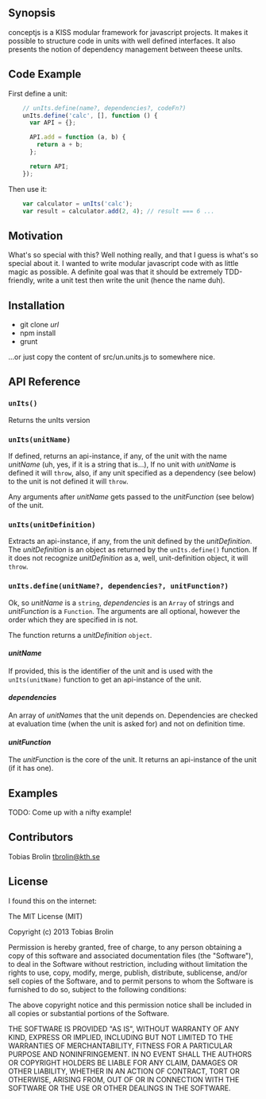 ## Synopsis

conceptjs is a KISS modular framework for javascript projects. It makes it possible to
structure code in units with well defined interfaces. It also presents the
notion of dependency management between theese unIts.

## Code Example

First define a unit:

```javascript
    // unIts.define(name?, dependencies?, codeFn?)
    unIts.define('calc', [], function () {
      var API = {};

      API.add = function (a, b) {
        return a + b;
      };

      return API;
    });
```

Then use it:

```javascript
    var calculator = unIts('calc');
    var result = calculator.add(2, 4); // result === 6 ...
```

## Motivation

What's so special with this? Well nothing really, and that I guess is what's so
special about it. I wanted to write modular javascript code with as little magic
as possible. A definite goal was that it should be extremely TDD-friendly, write
a unit test then write the unit (hence the name duh).

## Installation

- git clone *url*
- npm install
- grunt

...or just copy the content of src/un.units.js to somewhere nice.

## API Reference

### `unIts()`

Returns the unIts version

### `unIts(unitName)`

If defined, returns an api-instance, if any, of the unit with the name *unitName* (uh, yes,
if it is a string that is...), If no unit with *unitName* is defined it will `throw`, also,
if any unit specified as a dependency (see below) to the unit is not defined it will
`throw`.

Any arguments after *unitName* gets passed to the *unitFunction* (see below) of the unit.

### `unIts(unitDefinition)`

Extracts an api-instance, if any, from the unit defined by the *unitDefinition*. The
*unitDefinition* is an object as returned by the `unIts.define()` function. If
it does not recognize *unitDefinition* as a, well, unit-definition object, it
will `throw`.

### `unIts.define(unitName?, dependencies?, unitFunction?)`

Ok, so *unitName* is a `string`, *dependencies* is an `Array` of strings and
*unitFunction* is a `Function`. The arguments are all optional, however the
order which they are specified in is not.

The function returns a *unitDefinition* `object`.

#### *unitName*

If provided, this is the identifier of the unit and is used with the `unIts(unitName)`
function to get an api-instance of the unit.

#### *dependencies*

An array of *unitName*s that the unit depends on. Dependencies are checked at evaluation
time (when the unit is asked for) and not on definition time.

#### *unitFunction*

The *unitFunction* is the core of the unit. It returns an api-instance of the unit
(if it has one).

## Examples

TODO: Come up with a nifty example!

## Contributors

Tobias Brolin tbrolin@kth.se

## License

I found this on the internet:

The MIT License (MIT)

Copyright (c) 2013 Tobias Brolin

Permission is hereby granted, free of charge, to any person obtaining a copy
of this software and associated documentation files (the "Software"), to deal
in the Software without restriction, including without limitation the rights
to use, copy, modify, merge, publish, distribute, sublicense, and/or sell
copies of the Software, and to permit persons to whom the Software is
furnished to do so, subject to the following conditions:

The above copyright notice and this permission notice shall be included in
all copies or substantial portions of the Software.

THE SOFTWARE IS PROVIDED "AS IS", WITHOUT WARRANTY OF ANY KIND, EXPRESS OR
IMPLIED, INCLUDING BUT NOT LIMITED TO THE WARRANTIES OF MERCHANTABILITY,
FITNESS FOR A PARTICULAR PURPOSE AND NONINFRINGEMENT. IN NO EVENT SHALL THE
AUTHORS OR COPYRIGHT HOLDERS BE LIABLE FOR ANY CLAIM, DAMAGES OR OTHER
LIABILITY, WHETHER IN AN ACTION OF CONTRACT, TORT OR OTHERWISE, ARISING FROM,
OUT OF OR IN CONNECTION WITH THE SOFTWARE OR THE USE OR OTHER DEALINGS IN
THE SOFTWARE.
